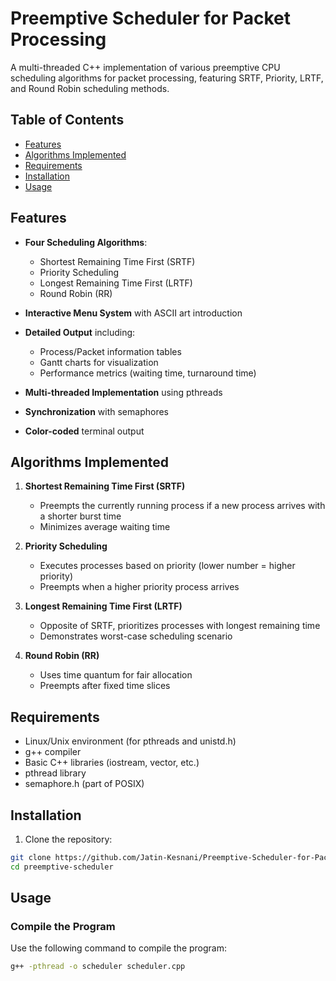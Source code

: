 # Preemptive Scheduler for Packet Processing

A multi-threaded C++ implementation of various preemptive CPU scheduling algorithms for packet processing, featuring SRTF, Priority, LRTF, and Round Robin scheduling methods.

## Table of Contents
- [Features](#features)
- [Algorithms Implemented](#algorithms-implemented)
- [Requirements](#requirements)
- [Installation](#installation)
- [Usage](#usage)

## Features

- **Four Scheduling Algorithms**:
  - Shortest Remaining Time First (SRTF)
  - Priority Scheduling
  - Longest Remaining Time First (LRTF)
  - Round Robin (RR)
  
- **Interactive Menu System** with ASCII art introduction
- **Detailed Output** including:
  - Process/Packet information tables
  - Gantt charts for visualization
  - Performance metrics (waiting time, turnaround time)
- **Multi-threaded Implementation** using pthreads
- **Synchronization** with semaphores
- **Color-coded** terminal output

## Algorithms Implemented

1. **Shortest Remaining Time First (SRTF)**
   - Preempts the currently running process if a new process arrives with a shorter burst time
   - Minimizes average waiting time

2. **Priority Scheduling**
   - Executes processes based on priority (lower number = higher priority)
   - Preempts when a higher priority process arrives

3. **Longest Remaining Time First (LRTF)**
   - Opposite of SRTF, prioritizes processes with longest remaining time
   - Demonstrates worst-case scheduling scenario

4. **Round Robin (RR)**
   - Uses time quantum for fair allocation
   - Preempts after fixed time slices

## Requirements

- Linux/Unix environment (for pthreads and unistd.h)
- g++ compiler
- Basic C++ libraries (iostream, vector, etc.)
- pthread library
- semaphore.h (part of POSIX)

## Installation

1. Clone the repository:
```bash
git clone https://github.com/Jatin-Kesnani/Preemptive-Scheduler-for-Packet-Processing.git
cd preemptive-scheduler
```

## Usage

### Compile the Program
Use the following command to compile the program:

```bash
g++ -pthread -o scheduler scheduler.cpp
```
